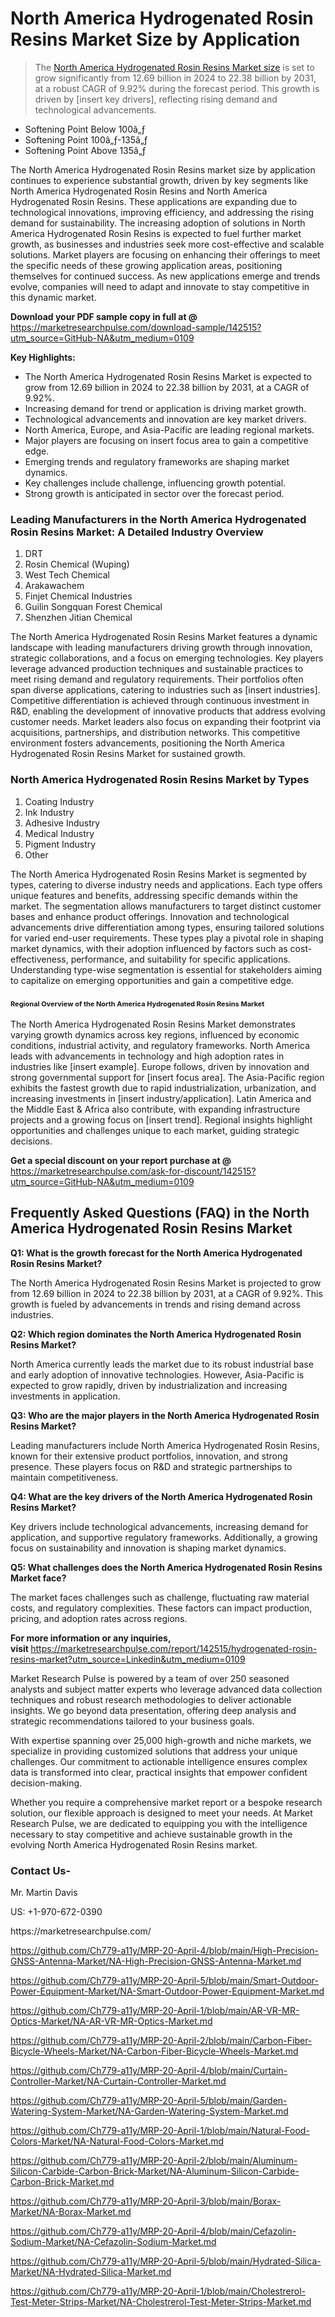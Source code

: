 <h1>North America Hydrogenated Rosin Resins Market&nbsp;Size by Application</h1><blockquote><p>The <a href="https://marketresearchpulse.com/download-sample/142515?utm_source=GitHub-NA&amp;utm_medium=0109">North America Hydrogenated Rosin Resins Market size</a> is set to grow significantly from 12.69 billion in 2024 to 22.38 billion by 2031, at a robust CAGR of 9.92% during the forecast period. This growth is driven by [insert key drivers], reflecting rising demand and technological advancements.</p></blockquote><ul><li>Softening Point Below 100â„ƒ<li> Softening Point 100â„ƒ-135â„ƒ<li> Softening Point Above 135â„ƒ</li></ul><p>The North America Hydrogenated Rosin Resins market size by application continues to experience substantial growth, driven by key segments like North America Hydrogenated Rosin Resins and North America Hydrogenated Rosin Resins. These applications are expanding due to technological innovations, improving efficiency, and addressing the rising demand for sustainability. The increasing adoption of solutions in North America Hydrogenated Rosin Resins is expected to fuel further market growth, as businesses and industries seek more cost-effective and scalable solutions. Market players are focusing on enhancing their offerings to meet the specific needs of these growing application areas, positioning themselves for continued success. As new applications emerge and trends evolve, companies will need to adapt and innovate to stay competitive in this dynamic market.</p><p><strong>Download your PDF sample copy in full at @ </strong><a href="https://marketresearchpulse.com/download-sample/142515?utm_source=GitHub-NA&amp;utm_medium=0109">https://marketresearchpulse.com/download-sample/142515?utm_source=GitHub-NA&amp;utm_medium=0109</a></p><p><strong>Key Highlights: </strong></p><ul><li>The North America Hydrogenated Rosin Resins Market is expected to grow from 12.69 billion in 2024 to 22.38 billion by 2031, at a CAGR of 9.92%.</li><li>Increasing demand for trend or application is driving market growth.</li><li>Technological advancements and innovation are key market drivers.</li><li>North America, Europe, and Asia-Pacific are leading regional markets.</li><li>Major players are focusing on insert focus area to gain a competitive edge.</li><li>Emerging trends and regulatory frameworks are shaping market dynamics.</li><li>Key challenges include challenge, influencing growth potential.</li><li>Strong growth is anticipated in sector over the forecast period.</li></ul><h3>Leading Manufacturers in the North America Hydrogenated Rosin Resins Market: A Detailed Industry Overview</h3><ol><li>DRT</li><li>Rosin Chemical (Wuping)</li><li>West Tech Chemical</li><li>Arakawachem</li><li>Finjet Chemical Industries</li><li>Guilin Songquan Forest Chemical</li><li>Shenzhen Jitian Chemical</li></ol><div class="flex max-w-full flex-col flex-grow"><div class="min-h-8 text-message flex w-full flex-col items-end gap-2 whitespace-normal break-words [.text-message+&amp;]:mt-5" dir="auto" data-message-author-role="assistant" data-message-id="fd8432e4-4910-450d-b182-61b7bfb0a01f" data-message-model-slug="gpt-4o"><div class="flex w-full flex-col gap-1 empty:hidden first:pt-[3px]"><div class="markdown prose w-full break-words dark:prose-invert light"><p>The North America Hydrogenated Rosin Resins Market features a dynamic landscape with leading manufacturers driving growth through innovation, strategic collaborations, and a focus on emerging technologies. Key players leverage advanced production techniques and sustainable practices to meet rising demand and regulatory requirements. Their portfolios often span diverse applications, catering to industries such as [insert industries]. Competitive differentiation is achieved through continuous investment in R&amp;D, enabling the development of innovative products that address evolving customer needs. Market leaders also focus on expanding their footprint via acquisitions, partnerships, and distribution networks. This competitive environment fosters advancements, positioning the North America Hydrogenated Rosin Resins Market for sustained growth.</p></div></div></div></div><h3>North America Hydrogenated Rosin Resins Market by Types</h3><ol><li>Coating Industry<li> Ink Industry<li> Adhesive Industry<li> Medical Industry<li> Pigment Industry<li> Other</li></ol><div class="flex max-w-full flex-col flex-grow"><div class="min-h-8 text-message flex w-full flex-col items-end gap-2 whitespace-normal break-words [.text-message+&amp;]:mt-5" dir="auto" data-message-author-role="assistant" data-message-id="084470be-0bb7-4664-bddf-5156b4f41249" data-message-model-slug="gpt-4o-mini"><div class="flex w-full flex-col gap-1 empty:hidden first:pt-[3px]"><div class="markdown prose w-full break-words dark:prose-invert light"><p>The North America Hydrogenated Rosin Resins Market is segmented by types, catering to diverse industry needs and applications. Each type offers unique features and benefits, addressing specific demands within the market. The segmentation allows manufacturers to target distinct customer bases and enhance product offerings. Innovation and technological advancements drive differentiation among types, ensuring tailored solutions for varied end-user requirements. These types play a pivotal role in shaping market dynamics, with their adoption influenced by factors such as cost-effectiveness, performance, and suitability for specific applications. Understanding type-wise segmentation is essential for stakeholders aiming to capitalize on emerging opportunities and gain a competitive edge.</p></div></div></div></div><h3><span style="font-size: 11px;">Regional Overview of the North America Hydrogenated Rosin Resins Market</span></h3><div class="flex max-w-full flex-col flex-grow"><div class="min-h-8 text-message flex w-full flex-col items-end gap-2 whitespace-normal break-words [.text-message+&amp;]:mt-5" dir="auto" data-message-author-role="assistant" data-message-id="e9038762-ce64-4e30-91c9-9bd413514231" data-message-model-slug="gpt-4o-mini"><div class="flex w-full flex-col gap-1 empty:hidden first:pt-[3px]"><div class="markdown prose w-full break-words dark:prose-invert light"><p>The North America Hydrogenated Rosin Resins Market demonstrates varying growth dynamics across key regions, influenced by economic conditions, industrial activity, and regulatory frameworks. North America leads with advancements in technology and high adoption rates in industries like [insert example]. Europe follows, driven by innovation and strong governmental support for [insert focus area]. The Asia-Pacific region exhibits the fastest growth due to rapid industrialization, urbanization, and increasing investments in [insert industry/application]. Latin America and the Middle East &amp; Africa also contribute, with expanding infrastructure projects and a growing focus on [insert trend]. Regional insights highlight opportunities and challenges unique to each market, guiding strategic decisions.</p></div></div></div></div><p><strong>Get a special discount on your report purchase at @ </strong><a href="https://marketresearchpulse.com/ask-for-discount/142515?utm_source=GitHub-NA&amp;utm_medium=0109">https://marketresearchpulse.com/ask-for-discount/142515?utm_source=GitHub-NA&amp;utm_medium=0109</a></p><h2>Frequently Asked Questions (FAQ) in the North America Hydrogenated Rosin Resins Market</h2><p><strong>Q1: What is the growth forecast for the North America Hydrogenated Rosin Resins Market?</strong></p><p>The North America Hydrogenated Rosin Resins Market is projected to grow from 12.69 billion in 2024 to 22.38 billion by 2031, at a CAGR of 9.92%. This growth is fueled by advancements in trends and rising demand across industries.</p><p><strong>Q2: Which region dominates the North America Hydrogenated Rosin Resins Market?</strong></p><p>North America currently leads the market due to its robust industrial base and early adoption of innovative technologies. However, Asia-Pacific is expected to grow rapidly, driven by industrialization and increasing investments in application.</p><p><strong>Q3: Who are the major players in the North America Hydrogenated Rosin Resins Market?</strong></p><p>Leading manufacturers include North America Hydrogenated Rosin Resins, known for their extensive product portfolios, innovation, and strong presence. These players focus on R&amp;D and strategic partnerships to maintain competitiveness.</p><p><strong>Q4: What are the key drivers of the North America Hydrogenated Rosin Resins Market?</strong></p><p>Key drivers include technological advancements, increasing demand for application, and supportive regulatory frameworks. Additionally, a growing focus on sustainability and innovation is shaping market dynamics.</p><p><strong>Q5: What challenges does the North America Hydrogenated Rosin Resins Market face?</strong></p><p>The market faces challenges such as challenge, fluctuating raw material costs, and regulatory complexities. These factors can impact production, pricing, and adoption rates across regions.</p><p><strong>For more information or any inquiries, visit&nbsp;</strong><a href="https://marketresearchpulse.com/report/142515/hydrogenated-rosin-resins-market?utm_source=Linkedin&utm_medium=0109">https://marketresearchpulse.com/report/142515/hydrogenated-rosin-resins-market?utm_source=Linkedin&utm_medium=0109</a></p><p>Market Research Pulse is powered by a team of over 250 seasoned analysts and subject matter experts who leverage advanced data collection techniques and robust research methodologies to deliver actionable insights. We go beyond data presentation, offering deep analysis and strategic recommendations tailored to your business goals.</p><p>With expertise spanning over 25,000 high-growth and niche markets, we specialize in providing customized solutions that address your unique challenges. Our commitment to actionable intelligence ensures complex data is transformed into clear, practical insights that empower confident decision-making.</p><p>Whether you require a comprehensive market report or a bespoke research solution, our flexible approach is designed to meet your needs. At Market Research Pulse, we are dedicated to equipping you with the intelligence necessary to stay competitive and achieve sustainable growth in the evolving North America Hydrogenated Rosin Resins market.</p><h3><strong>Contact Us-</strong></h3><p>Mr. Martin Davis</p><p>US: +1-970-672-0390</p><p>https://marketresearchpulse.com/</p><p><a href="https://github.com/Ch779-a11y/MRP-20-April-4/blob/main/High-Precision-GNSS-Antenna-Market/NA-High-Precision-GNSS-Antenna-Market.md">https://github.com/Ch779-a11y/MRP-20-April-4/blob/main/High-Precision-GNSS-Antenna-Market/NA-High-Precision-GNSS-Antenna-Market.md</a></p><p><a href="https://github.com/Ch779-a11y/MRP-20-April-5/blob/main/Smart-Outdoor-Power-Equipment-Market/NA-Smart-Outdoor-Power-Equipment-Market.md">https://github.com/Ch779-a11y/MRP-20-April-5/blob/main/Smart-Outdoor-Power-Equipment-Market/NA-Smart-Outdoor-Power-Equipment-Market.md</a></p><p><a href="https://github.com/Ch779-a11y/MRP-20-April-1/blob/main/AR-VR-MR-Optics-Market/NA-AR-VR-MR-Optics-Market.md">https://github.com/Ch779-a11y/MRP-20-April-1/blob/main/AR-VR-MR-Optics-Market/NA-AR-VR-MR-Optics-Market.md</a></p><p><a href="https://github.com/Ch779-a11y/MRP-20-April-2/blob/main/Carbon-Fiber-Bicycle-Wheels-Market/NA-Carbon-Fiber-Bicycle-Wheels-Market.md">https://github.com/Ch779-a11y/MRP-20-April-2/blob/main/Carbon-Fiber-Bicycle-Wheels-Market/NA-Carbon-Fiber-Bicycle-Wheels-Market.md</a></p><p><a href="https://github.com/Ch779-a11y/MRP-20-April-4/blob/main/Curtain-Controller-Market/NA-Curtain-Controller-Market.md">https://github.com/Ch779-a11y/MRP-20-April-4/blob/main/Curtain-Controller-Market/NA-Curtain-Controller-Market.md</a></p><p><a href="https://github.com/Ch779-a11y/MRP-20-April-5/blob/main/Garden-Watering-System-Market/NA-Garden-Watering-System-Market.md">https://github.com/Ch779-a11y/MRP-20-April-5/blob/main/Garden-Watering-System-Market/NA-Garden-Watering-System-Market.md</a></p><p><a href="https://github.com/Ch779-a11y/MRP-20-April-1/blob/main/Natural-Food-Colors-Market/NA-Natural-Food-Colors-Market.md">https://github.com/Ch779-a11y/MRP-20-April-1/blob/main/Natural-Food-Colors-Market/NA-Natural-Food-Colors-Market.md</a></p><p><a href="https://github.com/Ch779-a11y/MRP-20-April-2/blob/main/Aluminum-Silicon-Carbide-Carbon-Brick-Market/NA-Aluminum-Silicon-Carbide-Carbon-Brick-Market.md">https://github.com/Ch779-a11y/MRP-20-April-2/blob/main/Aluminum-Silicon-Carbide-Carbon-Brick-Market/NA-Aluminum-Silicon-Carbide-Carbon-Brick-Market.md</a></p><p><a href="https://github.com/Ch779-a11y/MRP-20-April-3/blob/main/Borax-Market/NA-Borax-Market.md">https://github.com/Ch779-a11y/MRP-20-April-3/blob/main/Borax-Market/NA-Borax-Market.md</a></p><p><a href="https://github.com/Ch779-a11y/MRP-20-April-4/blob/main/Cefazolin-Sodium-Market/NA-Cefazolin-Sodium-Market.md">https://github.com/Ch779-a11y/MRP-20-April-4/blob/main/Cefazolin-Sodium-Market/NA-Cefazolin-Sodium-Market.md</a></p><p><a href="https://github.com/Ch779-a11y/MRP-20-April-5/blob/main/Hydrated-Silica-Market/NA-Hydrated-Silica-Market.md">https://github.com/Ch779-a11y/MRP-20-April-5/blob/main/Hydrated-Silica-Market/NA-Hydrated-Silica-Market.md</a></p><p><a href="https://github.com/Ch779-a11y/MRP-20-April-1/blob/main/Cholestrerol-Test-Meter-Strips-Market/NA-Cholestrerol-Test-Meter-Strips-Market.md">https://github.com/Ch779-a11y/MRP-20-April-1/blob/main/Cholestrerol-Test-Meter-Strips-Market/NA-Cholestrerol-Test-Meter-Strips-Market.md</a></p>
